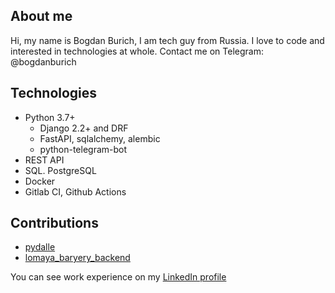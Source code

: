 ## About me
Hi, my name is Bogdan Burich, I am tech guy from Russia. I love to code and interested in technologies at whole.
Contact me on Telegram: @bogdanburich

## Technologies
- Python 3.7+ 
  - Django 2.2+ and DRF
  - FastAPI, sqlalchemy, alembic
  - python-telegram-bot
- REST API
- SQL. PostgreSQL
- Docker
- Gitlab CI, Github Actions

## Contributions

- [pydalle](https://github.com/nottheswimmer/dalle/pulls?q=is%3Apr+author%3Abogdanburich+is%3Aclosed)
- [lomaya_baryery_backend](https://github.com/Studio-Yandex-Practicum/lomaya_baryery_backend/pulls?q=is%3Apr+author%3Abogdanburich+is%3Aclosed)

You can see work experience on my [LinkedIn profile](https://www.linkedin.com/in/bogdan-burich-5280821a6/)
